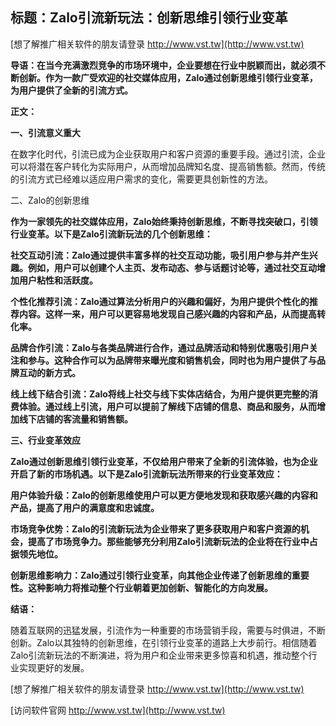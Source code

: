 ## **标题：Zalo引流新玩法：创新思维引领行业变革**

[想了解推广相关软件的朋友请登录 http://www.vst.tw](http://www.vst.tw)

**导语：在当今充满激烈竞争的市场环境中，企业要想在行业中脱颖而出，就必须不断创新。作为一款广受欢迎的社交媒体应用，Zalo通过创新思维引领行业变革，为用户提供了全新的引流方式。**

**正文：**

**一、引流意义重大**

在数字化时代，引流已成为企业获取用户和客户资源的重要手段。通过引流，企业可以将潜在客户转化为实际用户，从而增加品牌知名度、提高销售额。然而，传统的引流方式已经难以适应用户需求的变化，需要更具创新性的方法。

二、Zalo的创新思维

**作为一家领先的社交媒体应用，Zalo始终秉持创新思维，不断寻找突破口，引领行业变革。以下是Zalo引流新玩法的几个创新思维：**

**社交互动引流：Zalo通过提供丰富多样的社交互动功能，吸引用户参与并产生兴趣。例如，用户可以创建个人主页、发布动态、参与话题讨论等，通过社交互动增加用户粘性和活跃度。**

**个性化推荐引流：Zalo通过算法分析用户的兴趣和偏好，为用户提供个性化的推荐内容。这样一来，用户可以更容易地发现自己感兴趣的内容和产品，从而提高转化率。**

**品牌合作引流：Zalo与各类品牌进行合作，通过品牌活动和特别优惠吸引用户关注和参与。这种合作可以为品牌带来曝光度和销售机会，同时也为用户提供了与品牌互动的新方式。**

**线上线下结合引流：Zalo将线上社交与线下实体店结合，为用户提供更完整的消费体验。通过线上引流，用户可以提前了解线下店铺的信息、商品和服务，从而增加线下店铺的客流量和销售额。**

**三、行业变革效应**

**Zalo通过创新思维引领行业变革，不仅给用户带来了全新的引流体验，也为企业开启了新的市场机遇。以下是Zalo引流新玩法所带来的行业变革效应：**

**用户体验升级：Zalo的创新思维使用户可以更方便地发现和获取感兴趣的内容和产品，提高了用户的满意度和忠诚度。**

**市场竞争优势：Zalo的引流新玩法为企业带来了更多获取用户和客户资源的机会，提高了市场竞争力。那些能够充分利用Zalo引流新玩法的企业将在行业中占据领先地位。**

**创新思维影响力：Zalo通过引领行业变革，向其他企业传递了创新思维的重要性。这种影响力将推动整个行业朝着更加创新、智能化的方向发展。**

**结语：**

随着互联网的迅猛发展，引流作为一种重要的市场营销手段，需要与时俱进，不断创新。Zalo以其独特的创新思维，在引领行业变革的道路上大步前行。相信随着Zalo引流新玩法的不断演进，将为用户和企业带来更多惊喜和机遇，推动整个行业实现更好的发展。

[想了解推广相关软件的朋友请登录 http://www.vst.tw](http://www.vst.tw)


[访问软件官网 http://www.vst.tw](http://www.vst.tw)
